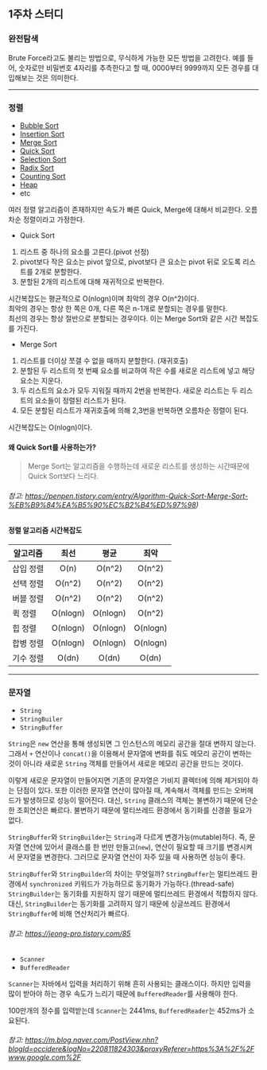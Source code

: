 ## 1주차 스터디

### 완전탐색
Brute Force라고도 불리는 방법으로, 무식하게 가능한 모든 방법을 고려한다.
예를 들어, 숫자로만 비밀번호 4자리를 추측한다고 할 때, 0000부터 9999까지 모든 경우를 대입해보는 것은 의미한다.

----

### 정렬
- [Bubble Sort](https://github.com/minho-jang/Univ/blob/master/2019-summer/Algorithms/src/sort/BubbleSort.java)
- [Insertion Sort](https://github.com/minho-jang/Univ/blob/master/2019-summer/Algorithms/src/sort/InsertionSort.java)
- [Merge Sort](https://github.com/minho-jang/Univ/blob/master/2019-summer/Algorithms/src/sort/MergeSort.java)
- [Quick Sort](https://github.com/minho-jang/Univ/blob/master/2019-summer/Algorithms/src/sort/QuickSort.java)
- [Selection Sort](https://github.com/minho-jang/Univ/blob/master/2019-summer/Algorithms/src/sort/SelectionSort.java)
- [Radix Sort](https://github.com/minho-jang/Univ/blob/master/2019-summer/Algorithms/src/sort/RadixSort.java)
- [Counting Sort](https://github.com/minho-jang/Univ/blob/master/2019-summer/Algorithms/src/sort/CountingSort.java)
- [Heap](https://github.com/minho-jang/Univ/blob/master/2019-summer/Algorithms/src/data_structure/Heap.java)
- etc

여러 정렬 알고리즘이 존재하지만 속도가 빠른 Quick, Merge에 대해서 비교한다. 오름차순 정렬이라고 가정한다.
- Quick Sort
1. 리스트 중 하나의 요소를 고른다.(pivot 선정)
2. pivot보다 작은 요소는 pivot 앞으로, pivot보다 큰 요소는 pivot 뒤로 오도록 리스트를 2개로 분할한다.
3. 분할된 2개의 리스트에 대해 재귀적으로 반복한다.

시간복잡도는 평균적으로 O(nlogn)이며 최악의 경우 O(n^2)이다.</br>
최악의 경우는 항상 한 쪽은 0개, 다른 쪽은 n-1개로 분할되는 경우를 말한다.</br>
최선의 경우는 항상 절반으로 분할되는 경우이다. 이는 Merge Sort와 같은 시간 복잡도를 가진다.</br>

- Merge Sort
1. 리스트를 더이상 쪼갤 수 없을 때까지 분할한다. (재귀호출)
2. 분할된 두 리스트의 첫 번째 요소를 비교하여 작은 수를 새로운 리스트에 넣고 해당 요소는 지운다.
3. 두 리스트의 요소가 모두 지워질 때까지 2번을 반복한다. 새로운 리스트는 두 리스트의 요소들이 정렬된 리스트가 된다.
4. 모든 분할된 리스트가 재귀호출에 의해 2,3번을 반복하면 오름차순 정렬이 된다.

시간복잡도는 O(nlogn)이다.

#### 왜 Quick Sort를 사용하는가?</br>
> Merge Sort는 알고리즘을 수행하는데 새로운 리스트를 생성하는 시간때문에 Quick Sort보다 느리다.</br>
###### 참고: https://penpen.tistory.com/entry/Algorithm-Quick-Sort-Merge-Sort-%EB%B9%84%EA%B5%90%EC%B2%B4%ED%97%98)

#### 정렬 알고리즘 시간복잡도
|  <center>알고리즘</center> |  <center>최선</center> |  <center>평균</center> |  <center>최악</center> |
|:--------|:--------:|:--------:|:--------:|
| 삽입 정렬 | O(n) | O(n^2) | O(n^2) |
| 선택 정렬 | O(n^2) | O(n^2) | O(n^2) |
| 버블 정렬 | O(n^2) | O(n^2) | O(n^2) |
| 퀵 정렬 | O(nlogn) | O(nlogn) | O(n^2) |
| 힙 정렬 | O(nlogn) | O(nlogn) | O(nlogn) |
| 합병 정렬 | O(nlogn) | O(nlogn) | O(nlogn) |
| 기수 정렬 | O(dn) | O(dn) | O(dn) |

----

### 문자열
- `String`
- `StringBuiler`
- `StringBuffer`

`String`은 `new` 연산을 통해 생성되면 그 인스턴스의 메모리 공간을 절대 변하지 않는다.
그래서 `+` 연산이나 `concat()`을 이용해서 문자열에 변화를 줘도 메모리 공간이 변하는 것이 아니라
새로운 `String` 객체를 만들어서 새로운 메모리 공간을 만드는 것이다.

이렇게 새로운 문자열이 만들어지면 기존의 문자열은 가비지 콜렉터에 의해 제거되야 하는 단점이 있다.
또한 이러한 문자열 연산이 많아질 때, 계속해서 객체를 만드는 오버헤드가 발생하므로 성능이 떨어진다.
대신, `String` 클래스의 객체는 불변하기 때문에 단순한 조회연산은 빠르다.
불변하기 때문에 멀티쓰레드 환경에서 동기화를 신경쓸 필요가 없다.

`StringBuffer`와 `StringBuilder`는 `String`과 다르게 변경가능(mutable)하다.
즉, 문자열 연산에 있어서 클래스를 한 번만 만들고(`new`), 연산이 필요할 때 크기를 변경시켜서 문자열을 변경한다.
그러므로 문자열 연산이 자주 있을 때 사용하면 성능이 좋다.

`StringBuffer`와 `StringBuilder`의 차이는 무엇일까?
`StringBuffer`는 멀티쓰레드 환경에서 `synchronized` 키워드가 가능하므로 동기화가 가능하다.(thread-safe)
`StringBuilder`는 동기화를 지원하지 않기 때문에 멀티쓰레드 환경에서 적합하지 않다.
대신, `StringBuilder`는 동기화를 고려하지 않기 때문에 싱글쓰레드 환경에서 `StringBuffer`에 비해 연산처리가 빠르다.

###### 참고: https://jeong-pro.tistory.com/85

- `Scanner`
- `BufferedReader`

`Scanner`는 자바에서 입력을 처리하기 위해 흔히 사용되는 클래스이다.
하지만 입력을 많이 받아야 하는 경우 속도가 느리기 때문에 `BufferedReader`를 사용해야 한다.

100만개의 정수를 입력받는데 `Scanner`는 2441ms, `BufferedReader`는 452ms가 소요된다.</br>
###### 참고: https://m.blog.naver.com/PostView.nhn?blogId=occidere&logNo=220811824303&proxyReferer=https%3A%2F%2Fwww.google.com%2F
